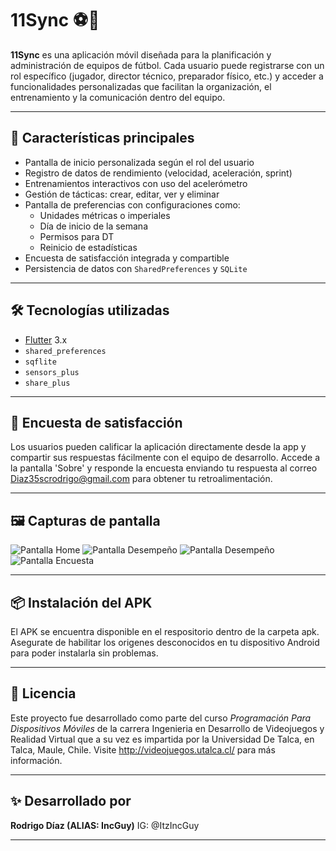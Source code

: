 # 11Sync ⚽📱

**11Sync** es una aplicación móvil diseñada para la planificación y administración de equipos de fútbol. Cada usuario puede registrarse con un rol específico (jugador, director técnico, preparador físico, etc.) y acceder a funcionalidades personalizadas que facilitan la organización, el entrenamiento y la comunicación dentro del equipo.

---

## 🚀 Características principales

- Pantalla de inicio personalizada según el rol del usuario
- Registro de datos de rendimiento (velocidad, aceleración, sprint)
- Entrenamientos interactivos con uso del acelerómetro
- Gestión de tácticas: crear, editar, ver y eliminar
- Pantalla de preferencias con configuraciones como:
  - Unidades métricas o imperiales
  - Día de inicio de la semana
  - Permisos para DT
  - Reinicio de estadísticas
- Encuesta de satisfacción integrada y compartible
- Persistencia de datos con `SharedPreferences` y `SQLite`

---

## 🛠️ Tecnologías utilizadas

- [Flutter](https://flutter.dev/) 3.x
- `shared_preferences`
- `sqflite`
- `sensors_plus`
- `share_plus`

---

## 🧪 Encuesta de satisfacción

Los usuarios pueden calificar la aplicación directamente desde la app y compartir sus respuestas fácilmente con el equipo de desarrollo.
Accede a la pantalla 'Sobre' y responde la encuesta enviando tu respuesta al correo Diaz35scrodrigo@gmail.com para obtener tu retroalimentación.

---

## 🖼️ Capturas de pantalla


![Pantalla Home](screenshots/home.png)
![Pantalla Desempeño](screenshots/desempeno.png)
![Pantalla Desempeño](screenshots/tacticas.png)
![Pantalla Encuesta](screenshots/encuesta.png)


---

## 📦 Instalación del APK

El APK se encuentra disponible en el respositorio dentro de la carpeta apk. Asegurate de habilitar los origenes desconocidos en tu dispositivo Android para 
poder instalarla sin problemas.

---

## 📄 Licencia

Este proyecto fue desarrollado como parte del curso *Programación Para Dispositivos Móviles* de la carrera Ingenieria en Desarrollo de Videojuegos y Realidad Virtual
que a su vez es impartida por la Universidad De Talca, en Talca, Maule, Chile. Visite http://videojuegos.utalca.cl/ para más información.

---

## ✨ Desarrollado por

**Rodrigo Díaz (ALIAS: IncGuy)**
IG: @ItzIncGuy

---


